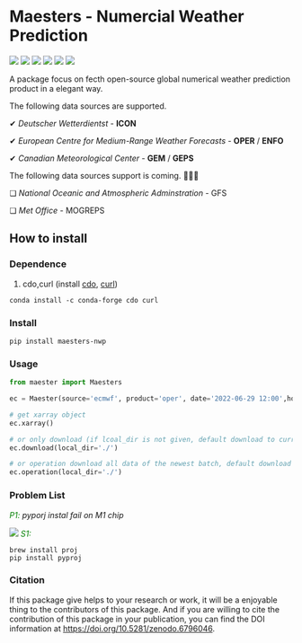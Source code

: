 # Maesters - Numercial Weather Prediction
![](https://badgen.net/pypi/v/maesters-nwp) ![](https://badgen.net/badge/license/MIT/pink) ![](https://badgen.net/badge/github/cnmetlab/purple?icon=github) ![](https://badgen.net/https/cal-badge-icd0onfvrxx6.runkit.sh/Asia/Shanghai)
![](https://zenodo.org/badge/doi/10.5281/zenodo.6796046.svg)
![](https://raw.githubusercontent.com/cnmetlab/Maesters-of-NWP/main/pics/usage_20220704.png)

A package focus on fecth open-source global numerical weather prediction product in a elegant way. 


The following data sources are supported.
  
  ✔︎ _Deutscher Wetterdientst_ - **ICON**

  ✔︎ _European Centre for Medium-Range Weather Forecasts_ - **OPER** / **ENFO**

  ✔︎ _Canadian Meteorological Center_ - **GEM** / **GEPS**

The following data sources support is coming. 🚀🚀🚀

  ❏ _National Oceanic and Atmospheric Adminstration_ - GFS

  ❏ _Met Office_ - MOGREPS



## How to install

### Dependence
1. cdo,curl (install [cdo](https://anaconda.org/conda-forge/cdo), [curl](https://anaconda.org/conda-forge/curl))
```shell
conda install -c conda-forge cdo curl
```


### Install
```shell
pip install maesters-nwp
```
### Usage
``` python
from maester import Maesters

ec = Maester(source='ecmwf', product='oper', date='2022-06-29 12:00',hour=[6,30],varname='TP_SFC')

# get xarray object
ec.xarray()

# or only download (if lcoal_dir is not given, default download to current dir)
ec.download(local_dir='./') 

# or operation download all data of the newest batch, default download to $HOME/data/{source}/{product}/{batch:%Y%m%d%H0000}
ec.operation(local_dir='./')

```
### Problem List
_<font color=#008000 >P1: </font>_ _pyporj instal fail on M1 chip_

![](https://raw.githubusercontent.com/cnmetlab/Maesters-of-NWP/main/pics/p1_desc.png)
_<font color=#008000 >S1: </font>_ 
```shell
brew install proj
pip install pyproj
```

### Citation
If this package give helps to your research or work, it will be a enjoyable thing to the contributors of this package. And if you are willing to cite the contribution of this package in your publication, you can find the DOI information at https://doi.org/10.5281/zenodo.6796046.